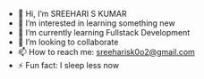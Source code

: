 - 👋 Hi, I’m SREEHARI S KUMAR
- 👀 I’m interested in learning something new
- 🌱 I’m currently learning Fullstack Development
- 💞️ I’m looking to collaborate 
- 📫 How to reach me: sreeharisk0o2@gmail.com
- ⚡ Fun fact: I sleep less now

<!---
Sreehari0o4/Sreehari0o4 is a ✨ special ✨ repository because its `README.md` (this file) appears on your GitHub profile.
You can click the Preview link to take a look at your changes.
--->
